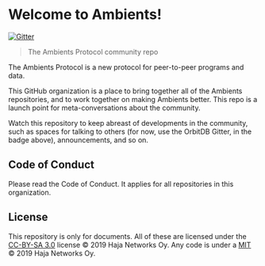 # Welcome to Ambients!

[![Gitter](https://img.shields.io/gitter/room/nwjs/nw.js.svg)](https://gitter.im/ambientsprotocol/community)

> The Ambients Protocol community repo

The Ambients Protocol is a new protocol for peer-to-peer programs and data.

This GitHub organization is a place to bring together all of the Ambients repositories, and to work together on making Ambients better. This repo is a launch point for meta-conversations about the community.

Watch this repository to keep abreast of developments in the community, such as spaces for talking to others (for now, use the OrbitDB Gitter, in the badge above), announcements, and so on.

## Code of Conduct

Please read the Code of Conduct. It applies for all repositories in this organization.

## License

This repository is only for documents. All of these are licensed under the [CC-BY-SA 3.0](LICENSE) license © 2019 Haja Networks Oy. Any code is under a [MIT](LICENSE) © 2019 Haja Networks Oy.

